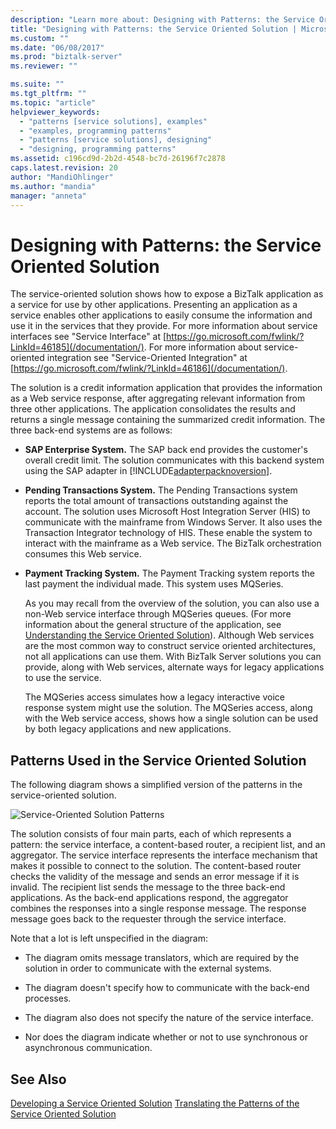 ```yaml
---
description: "Learn more about: Designing with Patterns: the Service Oriented Solution"
title: "Designing with Patterns: the Service Oriented Solution | Microsoft Docs"
ms.custom: ""
ms.date: "06/08/2017"
ms.prod: "biztalk-server"
ms.reviewer: ""

ms.suite: ""
ms.tgt_pltfrm: ""
ms.topic: "article"
helpviewer_keywords:
  - "patterns [service solutions], examples"
  - "examples, programming patterns"
  - "patterns [service solutions], designing"
  - "designing, programming patterns"
ms.assetid: c196cd9d-2b2d-4548-bc7d-26196f7c2878
caps.latest.revision: 20
author: "MandiOhlinger"
ms.author: "mandia"
manager: "anneta"
---
```

# Designing with Patterns: the Service Oriented Solution
The service-oriented solution shows how to expose a BizTalk application as a service for use by other applications. Presenting an application as a service enables other applications to easily consume the information and use it in the services that they provide. For more information about service interfaces see "Service Interface" at [https://go.microsoft.com/fwlink/?LinkId=46185](/documentation/). For more information about service-oriented integration see "Service-Oriented Integration" at [https://go.microsoft.com/fwlink/?LinkId=46186](/documentation/).

 The solution is a credit information application that provides the information as a Web service response, after aggregating relevant information from three other applications. The application consolidates the results and returns a single message containing the summarized credit information. The three back-end systems are as follows:

- **SAP Enterprise System.** The SAP back end provides the customer's overall credit limit. The solution communicates with this backend system using the SAP adapter in [!INCLUDE[adapterpacknoversion](../includes/adapterpacknoversion-md.md)].

- **Pending Transactions System.** The Pending Transactions system reports the total amount of transactions outstanding against the account. The solution uses Microsoft Host Integration Server (HIS) to communicate with the mainframe from Windows Server. It also uses the Transaction Integrator technology of HIS. These enable the system to interact with the mainframe as a Web service. The BizTalk orchestration consumes this Web service.

- **Payment Tracking System.** The Payment Tracking system reports the last payment the individual made. This system uses MQSeries.

  As you may recall from the overview of the solution, you can also use a non-Web service interface through MQSeries queues. (For more information about the general structure of the application, see [Understanding the Service Oriented Solution](../core/understanding-the-service-oriented-solution.md)). Although Web services are the most common way to construct service oriented architectures, not all applications can use them. With BizTalk Server solutions you can provide, along with Web services, alternate ways for legacy applications to use the service.

  The MQSeries access simulates how a legacy interactive voice response system might use the solution. The MQSeries access, along with the Web service access, shows how a single solution can be used by both legacy applications and new applications.

## Patterns Used in the Service Oriented Solution
 The following diagram shows a simplified version of the patterns in the service-oriented solution.

 ![Service&#45;Oriented Solution Patterns](../core/media/service-oriented-solution-patterns.gif "Service_Oriented_Solution_Patterns")

 The solution consists of four main parts, each of which represents a pattern: the service interface, a content-based router, a recipient list, and an aggregator. The service interface represents the interface mechanism that makes it possible to connect to the solution. The content-based router checks the validity of the message and sends an error message if it is invalid. The recipient list sends the message to the three back-end applications. As the back-end applications respond, the aggregator combines the responses into a single response message. The response message goes back to the requester through the service interface.

 Note that a lot is left unspecified in the diagram:

-   The diagram omits message translators, which are required by the solution in order to communicate with the external systems.

-   The diagram doesn't specify how to communicate with the back-end processes.

-   The diagram also does not specify the nature of the service interface.

-   Nor does the diagram indicate whether or not to use synchronous or asynchronous communication.

## See Also
 [Developing a Service Oriented Solution](../core/developing-a-service-oriented-solution.md)
 [Translating the Patterns of the Service Oriented Solution](../core/translating-the-patterns-of-the-service-oriented-solution.md)